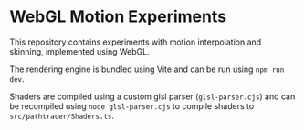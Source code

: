 # WebGL Motion Experiments

This repository contains experiments with motion interpolation and skinning, implemented using WebGL.

The rendering engine is bundled using Vite and can be run using `npm run dev`. 

Shaders are compiled using a custom glsl parser (`glsl-parser.cjs`) and can be recompiled using `node glsl-parser.cjs` to compile shaders to `src/pathtracer/Shaders.ts`. 